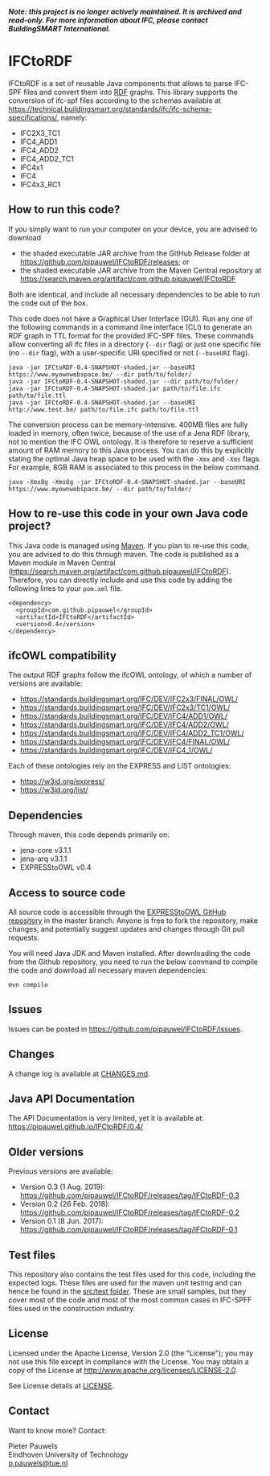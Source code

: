 ***Note: this project is no longer actively maintained. It is archived and read-only. For more information about IFC, please contact BuildingSMART International.***





# IFCtoRDF
IFCtoRDF is a set of reusable Java components that allows to parse IFC-SPF files and convert them into [RDF](https://www.w3.org/standards/techs/rdf#w3c_all) graphs. This library supports the conversion of ifc-spf files according to the schemas available at https://technical.buildingsmart.org/standards/ifc/ifc-schema-specifications/, namely:

- IFC2X3_TC1
- IFC4_ADD1
- IFC4_ADD2
- IFC4_ADD2_TC1
- IFC4x1
- IFC4
- IFC4x3_RC1

## How to run this code?
If you simply want to run your computer on your device, you are advised to download
- the shaded executable JAR archive from the GitHub Release folder at https://github.com/pipauwel/IFCtoRDF/releases; or
- the shaded executable JAR archive from the Maven Central repository at https://search.maven.org/artifact/com.github.pipauwel/IFCtoRDF  

Both are identical, and include all necessary dependencies to be able to run the code out of the box.

This code does not have a Graphical User Interface (GUI). Run any one of the following commands in a command line interface (CLI) to generate an RDF graph in TTL format for the provided IFC-SPF files. These commands allow converting all ifc files in a directory (`--dir` flag) or just one specific file (no `--dir` flag), with a user-specific URI specified or not (`--baseURI` flag).

```
java -jar IFCtoRDF-0.4-SNAPSHOT-shaded.jar --baseURI https://www.myownwebspace.be/ --dir path/to/folder/
java -jar IFCtoRDF-0.4-SNAPSHOT-shaded.jar --dir path/to/folder/
java -jar IFCtoRDF-0.4-SNAPSHOT-shaded.jar path/to/file.ifc path/to/file.ttl
java -jar IFCtoRDF-0.4-SNAPSHOT-shaded.jar --baseURI http://www.test.be/ path/to/file.ifc path/to/file.ttl
```

The conversion process can be memory-intensive. 400MB files are fully loaded in memory, often twice, because of the use of a Jena RDF library, not to mention the IFC OWL ontology. It is therefore to reserve a sufficient amount of RAM memory to this Java process. You can do this by explicitly stating the optimal Java heap space to be used with the `-Xmx` and `-Xms` flags. For example, 8GB RAM is associated to this process in the below command.

```
java -Xmx8g -Xms8g -jar IFCtoRDF-0.4-SNAPSHOT-shaded.jar --baseURI https://www.myownwebspace.be/ --dir path/to/folder/
```

## How to re-use this code in your own Java code project?
This Java code is managed using [Maven](https://maven.apache.org/). If you plan to re-use this code, you are advised to do this through maven. The code is published as a Maven module in Maven Central (https://search.maven.org/artifact/com.github.pipauwel/IFCtoRDF). Therefore, you can directly include and use this code by adding the following lines to your `pom.xml` file.

```
<dependency>
  <groupId>com.github.pipauwel</groupId>
  <artifactId>IFCtoRDF</artifactId>
  <version>0.4</version>
</dependency>
```

## ifcOWL compatibility
The output RDF graphs follow the ifcOWL ontology, of which a number of versions are available:

- https://standards.buildingsmart.org/IFC/DEV/IFC2x3/FINAL/OWL/
- https://standards.buildingsmart.org/IFC/DEV/IFC2x3/TC1/OWL/
- https://standards.buildingsmart.org/IFC/DEV/IFC4/ADD1/OWL/
- https://standards.buildingsmart.org/IFC/DEV/IFC4/ADD2/OWL/
- https://standards.buildingsmart.org/IFC/DEV/IFC4/ADD2_TC1/OWL/
- https://standards.buildingsmart.org/IFC/DEV/IFC4/FINAL/OWL/
- https://standards.buildingsmart.org/IFC/DEV/IFC4_1/OWL/

Each of these ontologies rely on the EXPRESS and LIST ontologies:
- https://w3id.org/express/
- https://w3id.org/list/

## Dependencies
Through maven, this code depends primarily on:
- jena-core v3.1.1
- jena-arq v3.1.1
- EXPRESStoOWL v0.4

## Access to source code
All source code is accessible through the [EXPRESStoOWL GitHub repository](https://github.com/pipauwel/EXPRESStoOWL/) in the master branch. Anyone is free to fork the repository, make changes, and potentially suggest updates and changes through Git pull requests. 

You will need Java JDK and Maven installed. After downloading the code from the Github repository, you need to run the below command to compile the code and download all necessary maven dependencies:

```
mvn compile
```

## Issues
Issues can be posted in https://github.com/pipauwel/IFCtoRDF/issues.

## Changes
A change log is available at [CHANGES.md](CHANGES.md). 

## Java API Documentation
The API Documentation is very limited, yet it is available at:
https://pipauwel.github.io/IFCtoRDF/0.4/

## Older versions
Previous versions are available:
- Version 0.3 (1 Aug. 2019): https://github.com/pipauwel/IFCtoRDF/releases/tag/IFCtoRDF-0.3
- Version 0.2 (26 Feb. 2018): https://github.com/pipauwel/IFCtoRDF/releases/tag/IFCtoRDF-0.2
- Version 0.1 (8 Jun. 2017): https://github.com/pipauwel/IFCtoRDF/releases/tag/IFCtoRDF-0.1

## Test files
This repository also contains the test files used for this code, including the expected logs. These files are used for the maven unit testing and can hence be found in the [src/test folder](https://github.com/pipauwel/IFCtoRDF/tree/master/src/test). These are small samples, but they cover most of the code and most of the most common cases in IFC-SPFF files used in the construction industry.

## License
Licensed under the Apache License, Version 2.0 (the "License"); you may not use this file except in compliance with the License. You may obtain a copy of the License at http://www.apache.org/licenses/LICENSE-2.0.

See License details at [LICENSE](LICENSE).

## Contact
Want to know more? Contact:

Pieter Pauwels  
Eindhoven University of Technology  
p.pauwels@tue.nl  
